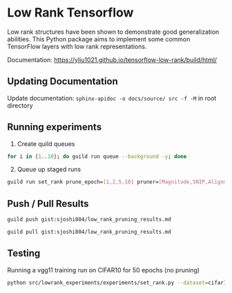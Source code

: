 # Low Rank Tensorflow

Low rank structures have been shown to demonstrate good
generalization abilities. This Python package aims to
implement some common TensorFlow layers with low rank
representations.

Documentation: https://yliu1021.github.io/tensorflow-low-rank/build/html/

## Updating Documentation

Update documentation: ```sphinx-apidoc -o docs/source/ src -f -M``` in root directory

## Running experiments
1. Create quild queues
```bash
for i in {1..10}; do guild run queue --background -y; done
```
2. Queue up staged runs
```bash
guild run set_rank prune_epoch=[1,2,5,10] pruner=[Magnitude,SNIP,Alignment] pruning_scope=[local,global] sparsity=[0.25,0.5,0.75] total_epochs=50 --trials=216 --stage-trials
```

## Push / Pull Results

```bash
guild push gist:sjoshi804/low_rank_pruning_results.md
```

```bash
guild pull gist:sjoshi804/low_rank_pruning_results.md
```

## Testing

Running a vgg11 training run on CIFAR10 for 50 epochs (no pruning)
```bash
python src/lowrank_experiments/experiments/set_rank.py --dataset=cifar10 --pruner=Magnitude --prune_epoch=50 --total_epochs=50 --batch_size=128 --sparsity=0.25 --pruning_scope=local --lr=0.01 --model=vgg11
```